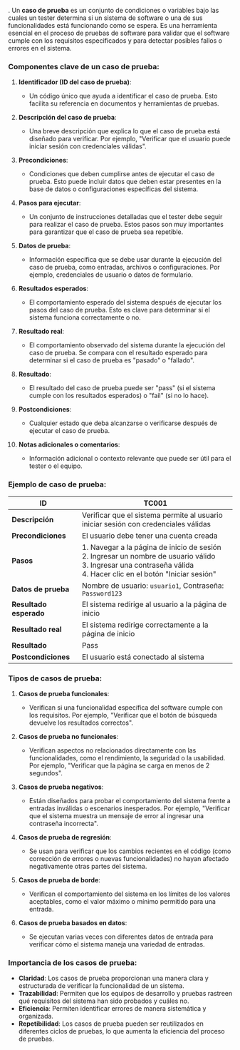 .
Un **caso de prueba** es un conjunto de condiciones o variables bajo las cuales un tester determina si un sistema de software o una de sus funcionalidades está funcionando como se espera. Es una herramienta esencial en el proceso de pruebas de software para validar que el software cumple con los requisitos especificados y para detectar posibles fallos o errores en el sistema.

### **Componentes clave de un caso de prueba**:

1. **Identificador (ID del caso de prueba)**:
   - Un código único que ayuda a identificar el caso de prueba. Esto facilita su referencia en documentos y herramientas de pruebas.

2. **Descripción del caso de prueba**:
   - Una breve descripción que explica lo que el caso de prueba está diseñado para verificar. Por ejemplo, "Verificar que el usuario puede iniciar sesión con credenciales válidas".

3. **Precondiciones**:
   - Condiciones que deben cumplirse antes de ejecutar el caso de prueba. Esto puede incluir datos que deben estar presentes en la base de datos o configuraciones específicas del sistema.

4. **Pasos para ejecutar**:
   - Un conjunto de instrucciones detalladas que el tester debe seguir para realizar el caso de prueba. Estos pasos son muy importantes para garantizar que el caso de prueba sea repetible.

5. **Datos de prueba**:
   - Información específica que se debe usar durante la ejecución del caso de prueba, como entradas, archivos o configuraciones. Por ejemplo, credenciales de usuario o datos de formulario.

6. **Resultados esperados**:
   - El comportamiento esperado del sistema después de ejecutar los pasos del caso de prueba. Esto es clave para determinar si el sistema funciona correctamente o no.

7. **Resultado real**:
   - El comportamiento observado del sistema durante la ejecución del caso de prueba. Se compara con el resultado esperado para determinar si el caso de prueba es "pasado" o "fallado".

8. **Resultado**:
   - El resultado del caso de prueba puede ser "pass" (si el sistema cumple con los resultados esperados) o "fail" (si no lo hace).

9. **Postcondiciones**:
   - Cualquier estado que deba alcanzarse o verificarse después de ejecutar el caso de prueba.

10. **Notas adicionales o comentarios**:
    - Información adicional o contexto relevante que puede ser útil para el tester o el equipo.

### **Ejemplo de caso de prueba**:

| **ID**                 | TC001                                                                                                                                                                    |
| ---------------------- | ------------------------------------------------------------------------------------------------------------------------------------------------------------------------ |
| **Descripción**        | Verificar que el sistema permite al usuario iniciar sesión con credenciales válidas                                                                                      |
| **Precondiciones**     | El usuario debe tener una cuenta creada                                                                                                                                  |
| **Pasos**              | 1. Navegar a la página de inicio de sesión<br>2. Ingresar un nombre de usuario válido<br>3. Ingresar una contraseña válida<br>4. Hacer clic en el botón "Iniciar sesión" |
| **Datos de prueba**    | Nombre de usuario: `usuario1`, Contraseña: `Password123`                                                                                                                 |
| **Resultado esperado** | El sistema redirige al usuario a la página de inicio                                                                                                                     |
| **Resultado real**     | El sistema redirige correctamente a la página de inicio                                                                                                                  |
| **Resultado**          | Pass                                                                                                                                                                     |
| **Postcondiciones**    | El usuario está conectado al sistema                                                                                                                                     |

### **Tipos de casos de prueba**:

1. **Casos de prueba funcionales**:
   - Verifican si una funcionalidad específica del software cumple con los requisitos. Por ejemplo, "Verificar que el botón de búsqueda devuelve los resultados correctos".

2. **Casos de prueba no funcionales**:
   - Verifican aspectos no relacionados directamente con las funcionalidades, como el rendimiento, la seguridad o la usabilidad. Por ejemplo, "Verificar que la página se carga en menos de 2 segundos".

3. **Casos de prueba negativos**:
   - Están diseñados para probar el comportamiento del sistema frente a entradas inválidas o escenarios inesperados. Por ejemplo, "Verificar que el sistema muestra un mensaje de error al ingresar una contraseña incorrecta".

4. **Casos de prueba de regresión**:
   - Se usan para verificar que los cambios recientes en el código (como corrección de errores o nuevas funcionalidades) no hayan afectado negativamente otras partes del sistema.

5. **Casos de prueba de borde**:
   - Verifican el comportamiento del sistema en los límites de los valores aceptables, como el valor máximo o mínimo permitido para una entrada.

6. **Casos de prueba basados en datos**:
   - Se ejecutan varias veces con diferentes datos de entrada para verificar cómo el sistema maneja una variedad de entradas.

### **Importancia de los casos de prueba**:

- **Claridad**: Los casos de prueba proporcionan una manera clara y estructurada de verificar la funcionalidad de un sistema.
- **Trazabilidad**: Permiten que los equipos de desarrollo y pruebas rastreen qué requisitos del sistema han sido probados y cuáles no.
- **Eficiencia**: Permiten identificar errores de manera sistemática y organizada.
- **Repetibilidad**: Los casos de prueba pueden ser reutilizados en diferentes ciclos de pruebas, lo que aumenta la eficiencia del proceso de pruebas.
